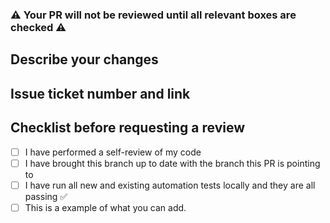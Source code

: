 ### :warning: Your PR will not be reviewed until all relevant boxes are checked :warning:

## Describe your changes

## Issue ticket number and link

## Checklist before requesting a review
- [ ] I have performed a self-review of my code
- [ ] I have brought this branch up to date with the branch this PR is pointing to
- [ ] I have run all new and existing automation tests locally and they are all passing :white_check_mark:
- [ ] This is a example of what you can add.
